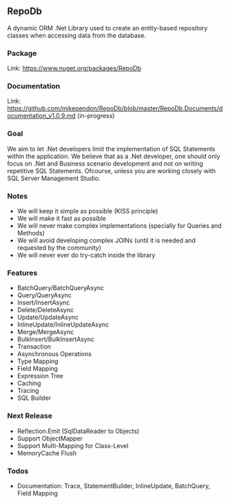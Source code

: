 ## RepoDb

A dynamic ORM .Net Library used to create an entity-based repository classes when accessing data from the database.

### Package
Link: https://www.nuget.org/packages/RepoDb

### Documentation
Link: https://github.com/mikependon/RepoDb/blob/master/RepoDb.Documents/documentation_v1.0.9.md (in-progress)

### Goal

We aim to let .Net developers limit the implementation of SQL Statements within the application. We believe that as a .Net developer, one should only focus on .Net and Business scenario development and not on writing repetitive SQL Statements. Ofcourse, unless you are working closely with SQL Server Management Studio.

### Notes

 - We will keep it simple as possible (KISS principle)
 - We will make it fast as possible
 - We will never make complex implementations (specially for Queries and Methods)
 - We will avoid developing complex JOINs (until it is needed and requested by the community)
 - We will never ever do try-catch inside the library

### Features

 - BatchQuery/BatchQueryAsync
 - Query/QueryAsync
 - Insert/InsertAsync
 - Delete/DeleteAsync
 - Update/UpdateAsync
 - InlineUpdate/InlineUpdateAsync
 - Merge/MergeAsync
 - BulkInsert/BulkInsertAsync
 - Transaction
 - Asynchronous Operations
 - Type Mapping
 - Field Mapping
 - Expression Tree
 - Caching
 - Tracing
 - SQL Builder

### Next Release

 - Reflection.Emit (SqlDataReader to Objects)
 - Support ObjectMapper
 - Support Multi-Mapping for Class-Level
 - MemoryCache Flush
 
### Todos

 - Documentation: Trace, StatementBuilder, InlineUpdate, BatchQuery, Field Mapping
